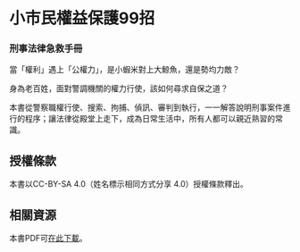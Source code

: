 # 小市民權益保護99招

### 刑事法律急救手冊

當「權利」遇上「公權力」，是小蝦米對上大鯨魚，還是勢均力敵？

身為老百姓，面對警調機關的權力行使，該如何尋求自保之道？

本書從警察職權行使、搜索、拘捕、偵訊、審判到執行，一一解答說明刑事案件進行的程序；讓法律從殿堂上走下，成為日常生活中，所有人都可以親近熟習的常識。

## 授權條款

本書以CC-BY-SA 4.0（姓名標示相同方式分享 4.0）授權條款釋出。

## 相關資源

本書PDF可[在此下載](http://bit.ly/1M5g1N4)。

